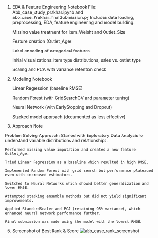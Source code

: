 1. EDA & Feature Engineering Notebook
   File: Abb_case_study_prakhar.ipynb and abb_case_Prakhar_finalSubmission.py
    Includes data loading, preprocessing, EDA, feature engineering and model building.
    
      Missing value treatment for Item_Weight and Outlet_Size
      
      Feature creation (Outlet_Age)
      
      Label encoding of categorical features
      
      Initial visualizations: item type distributions, sales vs. outlet type
      
      Scaling and PCA with variance retention check
    
2. Modeling Notebook
     
    Linear Regression (baseline RMSE)
    
    Random Forest (with GridSearchCV and parameter tuning)
    
    Neural Network (with EarlyStopping and Dropout)
    
    Stacked model approach (documented as less effective)


4. Approach Note

  Problem Solving Approach:
    Started with Exploratory Data Analysis to understand variable distributions and relationships.
    
    Performed missing value imputation and created a new feature Outlet_Age.
    
    Tried Linear Regression as a baseline which resulted in high RMSE.
    
    Implemented Random Forest with grid search but performance plateaued even with increased estimators.
    
    Switched to Neural Networks which showed better generalization and lower RMSE.
    
    Attempted stacking ensemble methods but did not yield significant improvements.
    
    Applied StandardScaler and PCA (retaining 95% variance), which enhanced neural network performance further.
    
    Final submission was made using the model with the lowest RMSE.

5. Screenshot of Best Rank & Score
![abb_case_rank_screenshot](https://github.com/user-attachments/assets/bb982f32-50e1-4984-8859-1c8c703e93f7)
